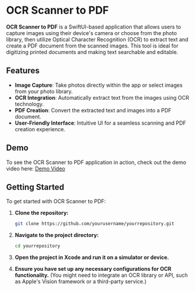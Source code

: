 # OCR Scanner to PDF

**OCR Scanner to PDF** is a SwiftUI-based application that allows users to capture images using their device's camera or choose from the photo library, then utilize Optical Character Recognition (OCR) to extract text and create a PDF document from the scanned images. This tool is ideal for digitizing printed documents and making text searchable and editable.

## Features

- **Image Capture**: Take photos directly within the app or select images from your photo library.
- **OCR Integration**: Automatically extract text from the images using OCR technology.
- **PDF Creation**: Convert the extracted text and images into a PDF document.
- **User-Friendly Interface**: Intuitive UI for a seamless scanning and PDF creation experience.

## Demo

To see the OCR Scanner to PDF application in action, check out the demo video here: [Demo Video](https://github.com/yourusername/yourrepository/blob/main/demo.mp4)

## Getting Started

To get started with OCR Scanner to PDF:

1. **Clone the repository:**
    ```bash
    git clone https://github.com/yourusername/yourrepository.git
    ```

2. **Navigate to the project directory:**
    ```bash
    cd yourrepository
    ```

3. **Open the project in Xcode and run it on a simulator or device.**

4. **Ensure you have set up any necessary configurations for OCR functionality.** (You might need to integrate an OCR library or API, such as Apple's Vision framework or a third-party service.)


